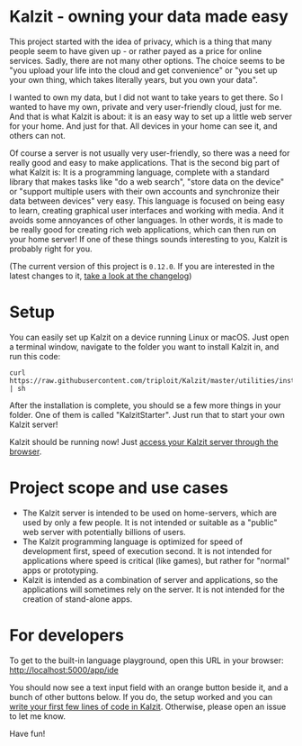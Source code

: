 # Kalzit - owning your data made easy

This project started with the idea of privacy, which is a thing that many people seem to have given up - or rather payed as a price for online services.
Sadly, there are not many other options. The choice seems to be "you upload your life into the cloud and get convenience" or "you set up your own thing, which takes literally years, but you own your data".

I wanted to own my data, but I did not want to take years to get there.
So I wanted to have my own, private and very user-friendly cloud, just for me. And that is what Kalzit is about: it is an easy way to set up a little web server for your home. And just for that. All devices in your home can see it, and others can not. 

Of course a server is not usually very user-friendly, so there was a need for really good and easy to make applications. That is the second big part of what Kalzit is:
It is a programming language, complete with a standard library that makes tasks like "do a web search", "store data on the device" or "support multiple users with their own accounts and synchronize their data between devices" very easy.
This language is focused on being easy to learn, creating graphical user interfaces and working with media. And it avoids some annoyances of other languages. In other words, it is made to be really good for creating rich web applications, which can then run on your home server!
If one of these things sounds interesting to you, Kalzit is probably right for you.

(The current version of this project is `0.12.0`. If you are interested in the latest changes to it, [take a look at the changelog](/docs/changelog/0.12.0.md))

# Setup

You can easily set up Kalzit on a device running Linux or macOS.
Just open a terminal window, navigate to the folder you want to install Kalzit in, and run this code:

```
curl https://raw.githubusercontent.com/triploit/Kalzit/master/utilities/installer/main.sh | sh
```

After the installation is complete, you should se a few more things in your folder. One of them is called "KalzitStarter". Just run that to start your own Kalzit server!

Kalzit should be running now! Just [access your Kalzit server through the browser](http://localhost:5000/).

# Project scope and use cases
* The Kalzit server is intended to be used on home-servers, which are used by only a few people. It is not intended or suitable as a "public" web server with potentially billions of users.
* The Kalzit programming language is optimized for speed of development first, speed of execution second. It is not intended for applications where speed is critical (like games), but rather for "normal" apps or prototyping.
* Kalzit is intended as a combination of server and applications, so the applications will sometimes rely on the server. It is not intended for the creation of stand-alone apps.

# For developers

To get to the built-in language playground, open this URL in your browser: [http://localhost:5000/app/ide](http://localhost:5000/app/ide)

You should now see a text input field with an orange button beside it, and a bunch of other buttons below.
If you do, the setup worked and you can [write your first few lines of code in Kalzit](http://localhost:5000/docs/tutorial/babysteps.md).
Otherwise, please open an issue to let me know.

Have fun!

